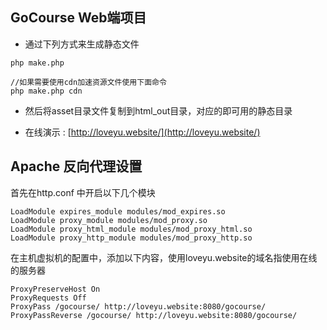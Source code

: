 ## GoCourse Web端项目

* 通过下列方式来生成静态文件

```
php make.php

//如果需要使用cdn加速资源文件使用下面命令
php make.php cdn
```

* 然后将asset目录文件复制到html_out目录，对应的即可用的静态目录

* 在线演示 : [http://loveyu.website/](http://loveyu.website/)

## Apache 反向代理设置

首先在http.conf 中开启以下几个模块
```
LoadModule expires_module modules/mod_expires.so
LoadModule proxy_module modules/mod_proxy.so
LoadModule proxy_html_module modules/mod_proxy_html.so
LoadModule proxy_http_module modules/mod_proxy_http.so
```

在主机虚拟机的配置中，添加以下内容，使用loveyu.website的域名指使用在线的服务器
```
ProxyPreserveHost On
ProxyRequests Off
ProxyPass /gocourse/ http://loveyu.website:8080/gocourse/
ProxyPassReverse /gocourse/ http://loveyu.website:8080/gocourse/
```